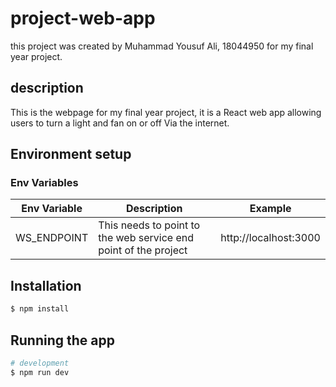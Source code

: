 # project-web-app
this project was created by Muhammad Yousuf Ali, 18044950 for my final year project.
## description
This is the webpage for my final year project, it is a React web app allowing users to turn a light and fan on or off Via the internet.

## Environment setup

### Env Variables

| Env Variable | Description                                                     | Example               |
|--------------|-----------------------------------------------------------------|-----------------------|
| WS_ENDPOINT  | This needs to point to the web service end point of the project | http://localhost:3000 |

## Installation

```bash
$ npm install
```

## Running the app

```bash
# development
$ npm run dev
